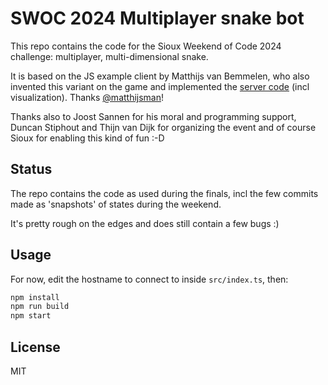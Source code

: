 # SWOC 2024 Multiplayer snake bot

This repo contains the code for the Sioux Weekend of Code 2024
challenge: multiplayer, multi-dimensional snake.

It is based on the JS example client by Matthijs van Bemmelen, who
also invented this variant on the game and implemented the [server
code](https://github.com/matthijsman/Swoc2024) (incl visualization).
Thanks [@matthijsman](https://github.com/matthijsman)!

Thanks also to Joost Sannen for his moral and programming support,
Duncan Stiphout and Thijn van Dijk for organizing the event and
of course Sioux for enabling this kind of fun :-D

## Status

The repo contains the code as used during the finals, incl the few
commits made as 'snapshots' of states during the weekend.

It's pretty rough on the edges and does still contain a few bugs :)

## Usage

For now, edit the hostname to connect to inside `src/index.ts`, then:

```sh
npm install
npm run build
npm start
```

## License

MIT
